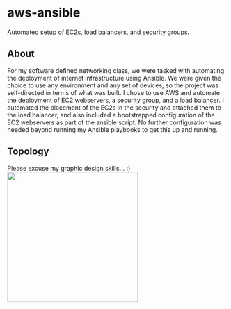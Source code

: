 # aws-ansible
Automated setup of EC2s, load balancers, and security groups.

## About

For my software defined networking class, we were tasked with automating the deployment of internet infrastructure using Ansible. We were given the choice to use any environment and any set of devices, so the project was self-directed in terms of what was built. I chose to use AWS and automate the deployment of EC2 webservers, a security group, and a load balancer. I automated the placement of the EC2s in the security and attached them to the load balancer, and also included a bootstrapped configuration of the EC2 webservers as part of the ansible script. No further configuration was needed beyond running my Ansible playbooks to get this up and running.

## Topology

Please excuse my graphic design skills... :)
<img src="https://imgur.com/gchQMb2" width="300">

